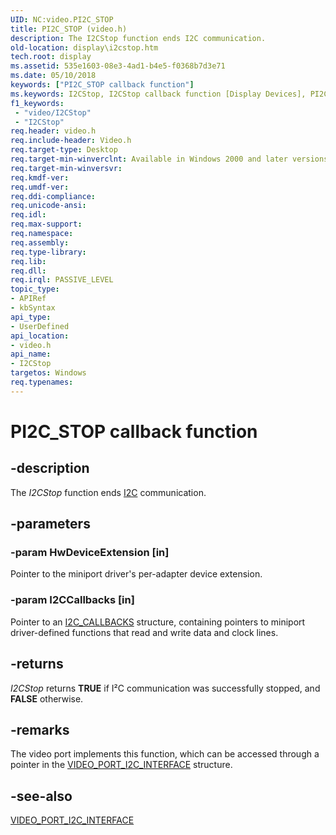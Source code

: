 ```yaml
---
UID: NC:video.PI2C_STOP
title: PI2C_STOP (video.h)
description: The I2CStop function ends I2C communication.
old-location: display\i2cstop.htm
tech.root: display
ms.assetid: 535e1603-08e3-4ad1-b4e5-f0368b7d3e71
ms.date: 05/10/2018
keywords: ["PI2C_STOP callback function"]
ms.keywords: I2CStop, I2CStop callback function [Display Devices], PI2C_STOP, PI2C_STOP callback, VideoPort_Functions_736a5ce6-846f-4c8c-b851-b65c365bba71.xml, display.i2cstop, video/I2CStop
f1_keywords:
 - "video/I2CStop"
 - "I2CStop"
req.header: video.h
req.include-header: Video.h
req.target-type: Desktop
req.target-min-winverclnt: Available in Windows 2000 and later versions of the Windows operating systems.
req.target-min-winversvr: 
req.kmdf-ver: 
req.umdf-ver: 
req.ddi-compliance: 
req.unicode-ansi: 
req.idl: 
req.max-support: 
req.namespace: 
req.assembly: 
req.type-library: 
req.lib: 
req.dll: 
req.irql: PASSIVE_LEVEL
topic_type:
- APIRef
- kbSyntax
api_type:
- UserDefined
api_location:
- video.h
api_name:
- I2CStop
targetos: Windows
req.typenames: 
---
```


# PI2C_STOP callback function


## -description


The <i>I2CStop</i> function ends <a href="https://docs.microsoft.com/windows-hardware/drivers/">I2C</a> communication.


## -parameters




### -param HwDeviceExtension [in]

Pointer to the miniport driver's per-adapter device extension.


### -param I2CCallbacks [in]

Pointer to an <a href="https://docs.microsoft.com/windows-hardware/drivers/ddi/video/ns-video-_i2c_callbacks">I2C_CALLBACKS</a> structure, containing pointers to miniport driver-defined functions that read and write data and clock lines.


## -returns



<i>I2CStop</i> returns <b>TRUE</b> if I²C communication was successfully stopped, and <b>FALSE</b> otherwise.




## -remarks



The video port implements this function, which can be accessed through a pointer in the <a href="https://docs.microsoft.com/windows-hardware/drivers/ddi/video/ns-video-_video_port_i2c_interface">VIDEO_PORT_I2C_INTERFACE</a> structure.




## -see-also




<a href="https://docs.microsoft.com/windows-hardware/drivers/ddi/video/ns-video-_video_port_i2c_interface">VIDEO_PORT_I2C_INTERFACE</a>
 

 


